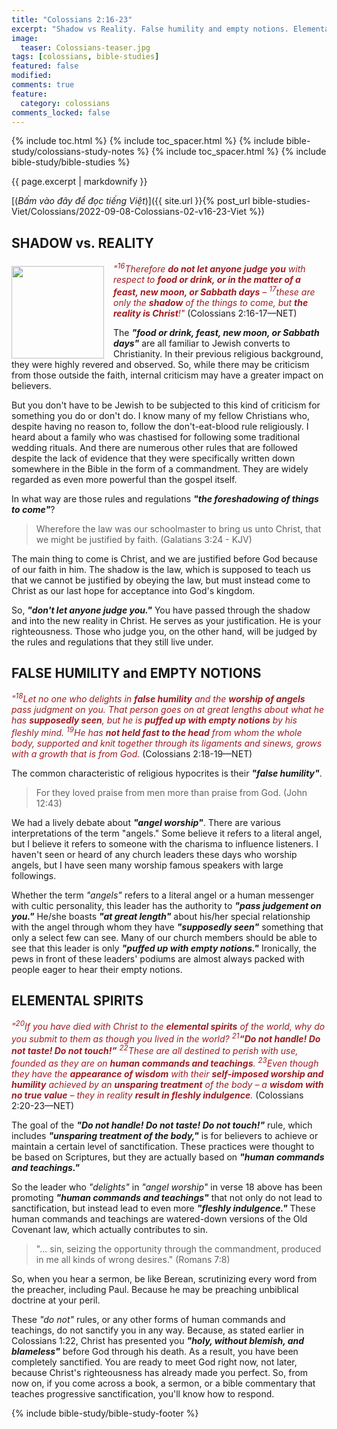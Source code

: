 ```yaml
---
title: "Colossians 2:16-23"
excerpt: "Shadow vs Reality. False humility and empty notions. Elemental spirits."
image:
  teaser: Colossians-teaser.jpg
tags: [colossians, bible-studies]
featured: false
modified:
comments: true
feature:
  category: colossians
comments_locked: false
---
```


{% include toc.html %}
{% include toc_spacer.html %}
{% include bible-study/colossians-study-notes %}
{% include toc_spacer.html %}
{% include bible-study/bible-studies %}

{{ page.excerpt | markdownify }}

[(<em>Bấm vào đây để đọc tiếng Việt</em>)]({{ site.url }}{% post_url bible-studies-Viet/Colossians/2022-09-08-Colossians-02-v16-23-Viet %})

## SHADOW vs. REALITY
<div>
<p>
<img alt src="http://vacsf.org/assets/images/Colossians-teaser.jpg" style="border: 0px none; margin: 7px 15px 0px 0px; max-width: 100%; height: 148px; padding: 0px; float: left;">
<span style="color: rgb(159, 29, 33);"><i>"<sup>16</sup>Therefore <strong>do not let anyone judge you</strong> with respect to <strong>food or drink, or in the matter of a feast, new moon, or Sabbath days</strong> – <sup>17</sup>these are only the <strong>shadow</strong> of the
things to come, but <strong>the reality is Christ</strong>!"</i></span> (Colossians 2:16-17—NET)
</p>
</div>

The ***"food or drink, feast, new moon, or Sabbath days"*** are all familiar to Jewish converts to Christianity. In their previous religious background, they were highly revered and observed. So, while there may be criticism from those outside the faith, internal criticism may have a greater impact on believers.

But you don't have to be Jewish to be subjected to this kind of criticism for something you do or don't do. I know many of my fellow Christians who, despite having no reason to, follow the don't-eat-blood rule religiously. I heard about a family who was chastised for following some traditional wedding rituals. And there are numerous other rules that are followed despite the lack of evidence that they were specifically written down somewhere in the Bible in the form of a commandment. They are widely regarded as even more powerful than the gospel itself.

In what way are those rules and regulations ***"the foreshadowing of things to come"***?

> Wherefore the law was our schoolmaster to bring us unto Christ, that we might be justified by faith. (Galatians 3:24 - KJV)

The main thing to come is Christ, and we are justified before God because of our faith in him. The shadow is the law, which is supposed to teach us that we cannot be justified by obeying the law, but must instead come to Christ as our last hope for acceptance into God's kingdom.

So, ***"don't let anyone judge you."*** You have passed through the shadow and into the new reality in Christ. He serves as your justification. He is your righteousness. Those who judge you, on the other hand, will be judged by the rules and regulations that they still live under.

## FALSE HUMILITY and EMPTY NOTIONS

<span style="color: rgb(159, 29, 33);">
<i>"<sup>18</sup>Let no one who delights in <strong>false
humility</strong> and the <strong>worship of angels</strong> pass judgment on you. That person
goes on at great lengths about what
he has <strong>supposedly seen</strong>, but he is <strong>puffed up with empty notions</strong> by
his fleshly mind. <sup>19</sup>He has <strong>not held fast to the head</strong> from whom the whole body,
supported and knit together through
its ligaments and sinews, grows
with a growth that is from God.</i></span> (Colossians 2:18-19—NET)

The common characteristic of religious hypocrites is their ***"false humility"***.

> For they loved praise from men more than praise from God. (John 12:43)

We had a lively debate about ***"angel worship"***. There are various interpretations of the term "angels." Some believe it refers to a literal angel, but I believe it refers to someone with the charisma to influence listeners. I haven't seen or heard of any church leaders these days who worship angels, but I have seen many worship famous speakers with large followings.

Whether the term *"angels"* refers to a literal angel or a human messenger with cultic personality, this leader has the authority to ***"pass judgement on you."*** He/she boasts ***"at great length"*** about his/her special relationship with the angel through whom they have ***"supposedly seen"*** something that only a select few can see. Many of our church members should be able to see that this leader is only ***"puffed up with empty notions."*** Ironically, the pews in front of these leaders' podiums are almost always packed with people eager to hear their empty notions.

## ELEMENTAL SPIRITS

<span style="color: rgb(159, 29, 33);">
<i>"<sup>20</sup>If you have died with Christ to the <strong>elemental spirits</strong> of the world, why
do you submit to them as though
you lived in the world? <sup>21</sup><strong>“Do not handle! Do not taste! Do
not touch!”</strong> <sup>22</sup>These are all destined to perish
with use, founded as they are on <strong>human commands and teachings</strong>. <sup>23</sup>Even though they have the <strong>appearance of wisdom</strong> with their <strong>self-imposed worship and humility</strong> achieved by an <strong>unsparing treatment</strong> of the body – a <strong>wisdom with no
true value</strong> – they in reality <strong>result in
fleshly indulgence</strong>.   </i></span> (Colossians 2:20-23—NET)

The goal of the ***"Do not handle! Do not taste! Do not touch!"*** rule, which includes ***"unsparing treatment of the body,"*** is for believers to achieve or maintain a certain level of sanctification. These practices were thought to be based on Scriptures, but they are actually based on ***"human commands and teachings."***

So the leader who *"delights"* in *"angel worship"* in verse 18 above has been promoting ***"human commands and teachings"*** that not only do not lead to sanctification, but instead lead to even more ***"fleshly indulgence."*** These human commands and teachings are watered-down versions of the Old Covenant law, which actually contributes to sin.

> "... sin, seizing the opportunity through the commandment, produced in me all kinds of wrong desires." (Romans 7:8)

So, when you hear a sermon, be like Berean, scrutinizing every word from the preacher, including Paul. Because he may be preaching unbiblical doctrine at your peril.

These *"do not"* rules, or any other forms of human commands and teachings, do not sanctify you in any way. Because, as stated earlier in Colossians 1:22, Christ has presented you ***"holy, without blemish, and blameless"*** before God through his death. As a result, you have been completely sanctified. You are ready to meet God right now, not later, because Christ's righteousness has already made you perfect. So, from now on, if you come across a book, a sermon, or a bible commentary that teaches progressive sanctification, you'll know how to respond.

{% include bible-study/bible-study-footer %}

